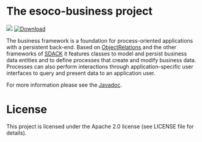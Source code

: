 # The esoco-business project

[![](https://github.com/esoco/esoco-business/workflows/Java%20CI/badge.svg)](https://github.com/esoco/esoco-business/actions)
[![Download](https://api.bintray.com/packages/esoco/sdack/esoco-business/images/download.svg)](https://bintray.com/esoco/sdack/esoco-business/_latestVersion)

The business framework is a foundation for process-oriented applications with a persistent back-end. Based on [ObjectRelations](https://esoco.github.io/objectrelations/) and the other frameworks of [SDACK](https://esoco.github.io/sdack/) it features classes to model and persist business data entities and to define processes that create and modify business data. Processes can also perform interactions through application-specific user interfaces to query and present data to an application user.

For more information please see the [Javadoc](http://esoco.github.io/esoco-business/javadoc/).


# License

This project is licensed under the Apache 2.0 license (see LICENSE file for details).  